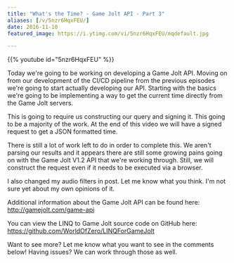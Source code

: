 ```yaml
---
title: "What's the Time? - Game Jolt API - Part 3"
aliases: [/v/5nzr6HqxFEU/]
date: 2016-11-10
featured_image: https://i.ytimg.com/vi/5nzr6HqxFEU/mqdefault.jpg

---
```


{{% youtube id="5nzr6HqxFEU" %}}

Today we're going to be working on developing a Game Jolt API. Moving on from our development of the CI/CD pipeline from the previous episodes we're going to start actually developing our API. Starting with the basics we're going to be implementing a way to get the current time directly from the Game Jolt servers.

This is going to require us constructing our query and signing it. This going to be a majority of the work. At the end of this video we will have a signed request to get a JSON formatted time.

There is still a lot of work left to do in order to complete this. We aren't parsing our results and it appears there are still some growing pains going on with the Game Jolt V1.2 API that we're working through. Still, we will construct the request even if it needs to be executed via a browser.

I also changed my audio filters in post. Let me know what you think. I'm not sure yet about my own opinions of it.

Additional information about the Game Jolt API can be found here: http://gamejolt.com/game-api

You can view the LINQ to Game Jolt source code on GitHub here: https://github.com/WorldOfZero/LINQForGameJolt

Want to see more? Let me know what you want to see in the comments below! Having issues? We can work through those as well.